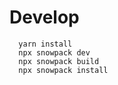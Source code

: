 # Develop

```shell
  yarn install
  npx snowpack dev
  npx snowpack build
  npx snowpack install
```
